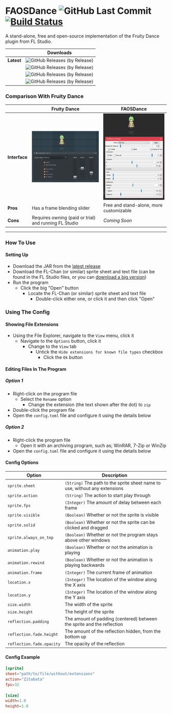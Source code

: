 # FAOSDance ![GitHub Last Commit](https://img.shields.io/github/last-commit/DeflatedPickle/FAOSDance.svg) [![Build Status](https://travis-ci.org/DeflatedPickle/FAOSDance.svg?branch=master)](https://travis-ci.org/DeflatedPickle/FAOSDance)
A stand-alone, free and open-source implementation of the Fruity Dance plugin from FL Studio.

| | Downloads |
|---|---|
| **Latest** | ![GitHub Releases (by Release)](https://img.shields.io/github/downloads/DeflatedPickle/FAOSDance/v0.1.13-alpha/total.svg) |
| | ![GitHub Releases (by Release)](https://img.shields.io/github/downloads/DeflatedPickle/FAOSDance/v0.1.5-alpha/total.svg) |
| | ![GitHub Releases (by Release)](https://img.shields.io/github/downloads/DeflatedPickle/FAOSDance/v0.1.2-alpha/total.svg) |
| | ![GitHub Releases (by Release)](https://img.shields.io/github/downloads/DeflatedPickle/FAOSDance/v0.1.0-alpha/total.svg) |

### Comparison With Fruity Dance
| | Fruity Dance | FAOSDance |
|---|---|---|
| **Interface** | ![FruityDance](.github/images/FruityDance.png) | ![FAOSDance](.github/images/FAOSDance.png) |
| **Pros** | Has a frame blending slider | Free and stand-alone, more customizable |
| **Cons** | Requires owning (paid or trial) and running FL Studio | *Coming Soon* |

---

### How To Use
#### Setting Up
- Download the JAR from the [latest release](https://github.com/DeflatedPickle/FAOSDance/releases/latest)
- Download the FL-Chan (or similar) sprite sheet and text file (can be found in the FL Studio files, or you can [download a big version](http://www.image-line.com/support/FLHelp/content/FLChan_HD.zip))
- Run the program
    - Click the big "Open" button
        - Locate the FL-Chan (or similar) sprite sheet and text file
            - Double-click either one, or click it and then click "Open"
            
### Using The Config
#### Showing File Extensions
- Using the File Explorer, navigate to the `View` menu, click it
    - Navigate to the `Options` button, click it
        - Change to the `View` tab
            - Untick the `Hide extensions for known file types` checkbox
                - Click the `Ok` button
#### Editing Files In The Program
##### Option 1
- Right-click on the program file
    - Select the `Rename` option
        - Change the extension (the text shown after the dot) to `zip`
- Double-click the program file
- Open the `config.toml` file and configure it using the details below

##### Option 2
- Right-click the program file
    - Open it with an archiving program, such as; WinRAR, 7-Zip or WinZip
- Open the `config.toml` file and configure it using the details below

#### Config Options
| Option | Description |
|---|---|
| `sprite.sheet` | `(String)` The path to the sprite sheet name to use, without any extensions |
| `sprite.action` | `(String)` The action to start play through |
| `sprite.fps` | `(Integer)` The amount of delay between each frame |
| `sprite.visible` | `(Boolean)` Whether or not the sprite is visible |
| `sprite.solid` | `(Boolean)` Whether or not the sprite can be clicked and dragged |
| `sprite.always_on_top` | `(Boolean)` Whether or not the program stays above other windows |
| `animation.play` | `(Boolean)` Whether or not the animation is playing |
| `animation.rewind` | `(Boolean)` Whether or not the animation is playing backwards |
| `animation.frame` | `(Integer)` The current frame of animation |
| `location.x` | `(Integer)` The location of the window along the X axis |
| `location.y` | `(Integer)` The location of the window along the Y axis |
| `size.width` | The width of the sprite |
| `size.height` | The height of the sprite |
| `reflection.padding` | The amount of padding (centered) between the sprite and the reflection |
| `reflection.fade.height` | The amount of the reflection hidden, from the bottom up |
| `reflection.fade.opacity` | The opacity of the reflection |
#### Config Example
```toml
[sprite]
sheet="path/to/file/without/extensions"
action="Zitabata"
fps=32

[size]
width=1.0
height=1.0
```